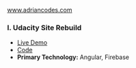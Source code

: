 
www.adriancodes.com


### I. Udacity Site Rebuild
- [Live Demo](https://udacity-site-rebuild.firebaseapp.com/)
- [Code](https://github.com/adrianmess/Udacity-site-rebuild)
- **Primary Technology:** Angular, Firebase

